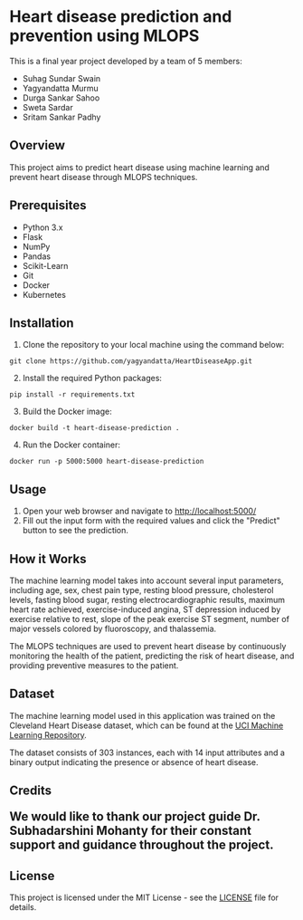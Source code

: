 <h1>Heart disease prediction and prevention using MLOPS</h1>

<p>This is a final year project developed by a team of 5 members:</p>
<ul>
	<li>Suhag Sundar Swain</li>
	<li>Yagyandatta Murmu</li>
	<li>Durga Sankar Sahoo</li>
	<li>Sweta Sardar</li>
	<li>Sritam Sankar Padhy</li>
</ul>

<h2>Overview</h2>
<p>This project aims to predict heart disease using machine learning and prevent heart disease through MLOPS techniques.</p>

<h2>Prerequisites</h2>
<ul>
	<li>Python 3.x</li>
	<li>Flask</li>
	<li>NumPy</li>
	<li>Pandas</li>
	<li>Scikit-Learn</li>
	<li>Git</li>
	<li>Docker</li>
	<li>Kubernetes</li>
</ul>

<h2>Installation</h2>
<ol>
	<li>Clone the repository to your local machine using the command below:</li>
</ol>
<pre><code>git clone https://github.com/yagyandatta/HeartDiseaseApp.git</code></pre>
<ol start="2">
	<li>Install the required Python packages:</li>
</ol>
<pre><code>pip install -r requirements.txt</code></pre>
<ol start="3">
	<li>Build the Docker image:</li>
</ol>
<pre><code>docker build -t heart-disease-prediction .</code></pre>
<ol start="4">
	<li>Run the Docker container:</li>
</ol>
<pre><code>docker run -p 5000:5000 heart-disease-prediction</code></pre>

<h2>Usage</h2>
<ol>
	<li>Open your web browser and navigate to <a href="http://localhost:5000/">http://localhost:5000/</a></li>
	<li>Fill out the input form with the required values and click the "Predict" button to see the prediction.</li>
</ol>

<h2>How it Works</h2>
<p>The machine learning model takes into account several input parameters, including age, sex, chest pain type, resting blood pressure, cholesterol levels, fasting blood sugar, resting electrocardiographic results, maximum heart rate achieved, exercise-induced angina, ST depression induced by exercise relative to rest, slope of the peak exercise ST segment, number of major vessels colored by fluoroscopy, and thalassemia.</p>
<p>The MLOPS techniques are used to prevent heart disease by continuously monitoring the health of the patient, predicting the risk of heart disease, and providing preventive measures to the patient.</p>

<h2>Dataset</h2>
<p>The machine learning model used in this application was trained on the Cleveland Heart Disease dataset, which can be found at the <a href="https://archive.ics.uci.edu/ml/datasets/heart+Disease">UCI Machine Learning Repository</a>.</p>
<p>The dataset consists of 303 instances, each with 14 input attributes and a binary output indicating the presence or absence of heart disease.</p>

<h2>Credits</h>
<p>We would like to thank our project guide <b> Dr. Subhadarshini Mohanty </b>  for their constant support and guidance throughout the project.</p>

<h2>License</h2>
<p>This project is licensed under the MIT License - see the <a href="LICENSE">LICENSE</a> file for details.</p>

